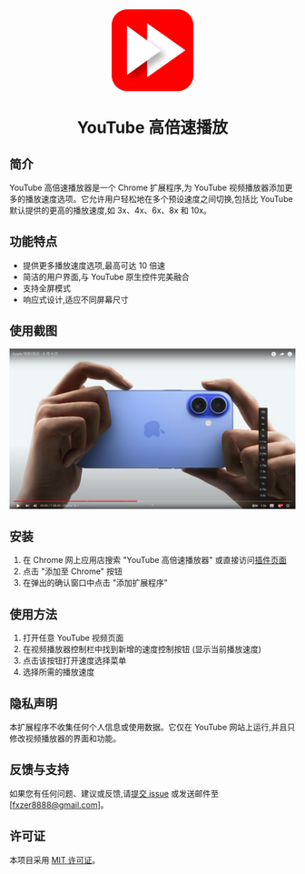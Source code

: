 <div align="center">
  <img src="/images/favicon_144x144.png" alt="YouTube 高倍速播放器图标" width="144" height="144">
  <h1>YouTube 高倍速播放</h1>
</div>

## 简介

YouTube 高倍速播放器是一个 Chrome 扩展程序,为 YouTube 视频播放器添加更多的播放速度选项。它允许用户轻松地在多个预设速度之间切换,包括比 YouTube 默认提供的更高的播放速度,如 3x、4x、6x、8x 和 10x。

## 功能特点

- 提供更多播放速度选项,最高可达 10 倍速
- 简洁的用户界面,与 YouTube 原生控件完美融合
- 支持全屏模式
- 响应式设计,适应不同屏幕尺寸

## 使用截图

![YouTube 高倍速播放器截图](/images/sc.png)

## 安装

1. 在 Chrome 网上应用店搜索 "YouTube 高倍速播放器" 或直接访问[插件页面](您的插件链接)
2. 点击 "添加至 Chrome" 按钮
3. 在弹出的确认窗口中点击 "添加扩展程序"

## 使用方法

1. 打开任意 YouTube 视频页面
2. 在视频播放器控制栏中找到新增的速度控制按钮 (显示当前播放速度)
3. 点击该按钮打开速度选择菜单
4. 选择所需的播放速度

## 隐私声明

本扩展程序不收集任何个人信息或使用数据。它仅在 YouTube 网站上运行,并且只修改视频播放器的界面和功能。

## 反馈与支持

如果您有任何问题、建议或反馈,请[提交 issue](https://github.com/fxzer/youtube-speed-control/issues) 或发送邮件至 [fxzer8888@gmail.com]。

## 许可证

本项目采用 [MIT 许可证](LICENSE)。
